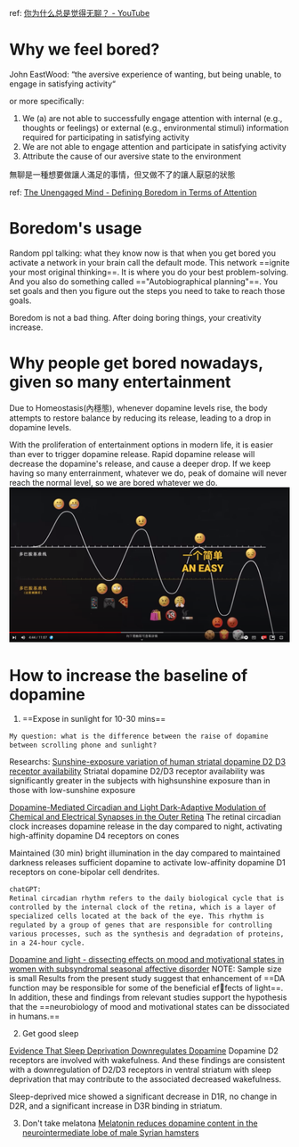 ref: [你为什么总是觉得无聊？ - YouTube](https://www.youtube.com/watch?v=fOHdnxoscws&t=498s&ab_channel=shuaisoserious)

# Why we feel bored?

John EastWood: “the aversive experience of wanting, but being unable, to engage in satisfying activity“

or more specifically:
1. We (a) are not able to successfully engage attention with internal (e.g., thoughts or feelings) or external (e.g., environmental stimuli) information required for participating in satisfying activity
2. We are not able to engage attention and participate in satisfying activity
3. Attribute the cause of our aversive state to the environment

無聊是一種想要做讓人滿足的事情，但又做不了的讓人厭惡的狀態

ref: [The Unengaged Mind - Defining Boredom in Terms of Attention](The%20Unengaged%20Mind%20-%20Defining%20Boredom%20in%20Terms%20of%20Attention.pdf)

# Boredom's usage

Random ppl talking:
what they know now is that when you get bored you activate a network in your brain call the default mode. This network ==ignite your most original thinking==. It is where you do your best problem-solving. And you also do something called =="Autobiographical planning"==. You set goals and then you figure out the steps you need to take to reach those goals.

Boredom is not a bad thing. After doing boring things, your creativity increase.

# Why people get bored nowadays, given so many entertainment

Due to Homeostasis(內穩態), whenever dopamine levels rise, the body attempts to restore balance by reducing its release, leading to a drop in dopamine levels.

With the proliferation of entertainment options in modern life, it is easier than ever to trigger dopamine release. Rapid dopamine release will decrease the dopamine's release, and cause a deeper drop. If we keep having so many enterrainment, whatever we do, peak of domaine will never reach the normal level, so we are bored whatever we do. 
![](../../z.Images/Pasted%20image%2020230411121811.png)

# How to increase the baseline of dopamine


1. ==Expose in sunlight for 10-30 mins==
~~~~
My question: what is the difference between the raise of dopamine between scrolling phone and sunlight?
~~~~
Researchs: 
[Sunshine-exposure variation of human striatal dopamine D2 D3 receptor availability](Sunshine-exposure%20variation%20of%20human%20striatal%20dopamine%20D2%20D3%20receptor%20availability.pdf)
Striatal dopamine D2/D3 receptor availability was significantly greater in the subjects with highsunshine exposure than in those with low-sunshine exposure

[Dopamine-Mediated Circadian and Light Dark-Adaptive Modulation of Chemical and Electrical Synapses in the Outer Retina](Dopamine-Mediated%20Circadian%20and%20Light%20Dark-Adaptive%20Modulation%20of%20Chemical%20and%20Electrical%20Synapses%20in%20the%20Outer%20Retina.pdf)
The retinal circadian clock increases dopamine release in the day
compared to night, activating high-affinity dopamine D4 receptors on cones

Maintained (30 min) bright illumination in the day compared to maintained
darkness releases sufficient dopamine to activate low-affinity dopamine D1 receptors on cone-bipolar cell dendrites.

~~~~
chatGPT:
Retinal circadian rhythm refers to the daily biological cycle that is controlled by the internal clock of the retina, which is a layer of specialized cells located at the back of the eye. This rhythm is regulated by a group of genes that are responsible for controlling various processes, such as the synthesis and degradation of proteins, in a 24-hour cycle.
~~~~

[Dopamine and light - dissecting effects on mood and motivational states in women with subsyndromal seasonal affective disorder](Dopamine%20and%20light%20-%20dissecting%20effects%20on%20mood%20and%20motivational%20states%20in%20women%20with%20subsyndromal%20seasonal%20affective%20disorder.pdf)
NOTE: Sample size is small
Results from the present study suggest that enhancement of ==DA function may be responsible for some of the beneficial effects of light==. In addition, these and findings from relevant studies support the hypothesis that the ==neurobiology of mood and motivational states can be dissociated in humans.==

2. Get good sleep

[Evidence That Sleep Deprivation Downregulates Dopamine](Evidence%20That%20Sleep%20Deprivation%20Downregulates%20Dopamine.pdf)
Dopamine D2 receptors are involved with wakefulness. And these findings are consistent with a downregulation of D2/D3 receptors in ventral striatum with sleep deprivation that may contribute to the associated decreased wakefulness. 

Sleep-deprived mice showed a significant decrease in D1R, no change in D2R, and a significant increase in D3R binding in striatum.

3. Don't take melatona
[Melatonin reduces dopamine content in the neurointermediate lobe of male Syrian hamsters](Melatonin%20reduces%20dopamine%20content%20in%20the%20neurointermediate%20lobe%20of%20male%20Syrian%20hamsters.pdf)


